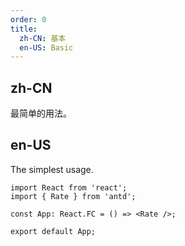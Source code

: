 ```yaml
---
order: 0
title:
  zh-CN: 基本
  en-US: Basic
---
```


## zh-CN

最简单的用法。

## en-US

The simplest usage.

```tsx
import React from 'react';
import { Rate } from 'antd';

const App: React.FC = () => <Rate />;

export default App;
```
